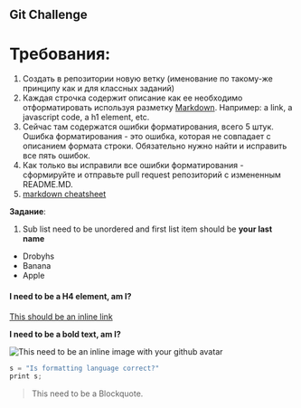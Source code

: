 ## Git Challenge
# Требования:
  1. Создать в репозитории новую ветку (именование по такому-же принципу как и для классных заданий)
  2. Каждая строчка содержит описание как ее необходимо отформатировать используя разметку [Markdown](https://github.com/adam-p/markdown-here/wiki/Markdown-Cheatsheet). Например: a link, a javascript code, a h1 element, etc.
  3. Сейчас там содержатся ошибки форматирования, всего 5 штук. Ошибка форматирования - это ошибка, которая не совпадает с описанием формата строки. Обязательно нужно найти и исправить все пять ошибок.
  4. Как только вы исправили все ошибки форматирования - сформируйте и отправьте pull request репозиторий с измененным README.MD.
  5. [markdown cheatsheet](https://github.com/adam-p/markdown-here/wiki/Markdown-Cheatsheet)

**Задание**:

1. Sub list need to be unordered and first list item should be **your last name**
  * Drobyhs
  * Banana
  * Apple

#### I need to be a H4 element, am I? ####

[This should be an inline link](https://www.paralect.com)

**I need to be a bold text, am I?**

![This need to be an inline image with your github avatar](https://avatars4.githubusercontent.com/u/25278005?v=3&s=460)


```javascript
s = "Is formatting language correct?"
print s;
```

> This need to be a Blockquote.

